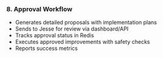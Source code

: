 ### 8. Approval Workflow

- Generates detailed proposals with implementation plans
- Sends to Jesse for review via dashboard/API
- Tracks approval status in Redis
- Executes approved improvements with safety checks
- Reports success metrics
